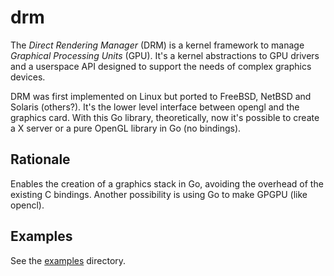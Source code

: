 # drm

The _Direct Rendering Manager_ (DRM) is a kernel framework to manage _Graphical Processing Units_ (GPU).
It's a kernel abstractions to GPU drivers and a userspace API 
designed to support the needs of complex graphics devices.

DRM was first implemented on Linux but ported to FreeBSD, NetBSD and Solaris (others?). It's the lower level interface between opengl and the graphics card. With this Go library, theoretically, now it's possible to create a X server or a pure OpenGL library in Go (no bindings).

## Rationale

Enables the creation of a graphics stack in Go, avoiding the overhead of the existing C bindings.
Another possibility is using Go to make GPGPU (like opencl).

## Examples

See the [examples](https://github.com/tiago4orion/drm/tree/master/_examples) directory.

